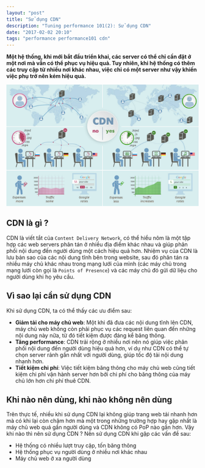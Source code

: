 ```yaml
---
layout: "post"
title: "Sử dụng CDN"
description: "Tuning performance 101(2): Sử dụng CDN"
date: "2017-02-02 20:10"
tags: "performance performance101 cdn"
---
```


**Một hệ thống, khi mới bắt đầu triển khai, các server có thể chỉ cần đặt ở một nơi mà vẫn có thể phục vụ hiệu quả. Tuy nhiên, khi hệ thống có thêm các truy cập từ nhiều nơi khác nhau, việc chỉ có một server như vậy khiến việc phụ trở nên kém hiệu quả.**

![CDN](/assets/images/1486044042270.png)

## CDN là gì ?
CDN là viết tắt của `Content Delivery Network`, có thể hiểu nôm là một tập hợp các web servers phân tán ở nhiều địa điểm khác nhau và giúp phân phối nội dung đến người dùng một cách hiệu quả hơn. Nhiệm vụ của CDN là lưu bản sao của các nội dung tĩnh bên trong website, sau đó phân tán ra nhiều máy chủ khác nhau trong mạng lưới của mình (các máy chủ trong mạng lưới còn gọi là `Points of Presence`) và các máy chủ đó gửi dữ liệu cho người dùng khi họ yêu cầu.

## Vì sao lại cần sử dụng CDN
Khi sử dụng CDN, ta có thể thấy các ưu điểm sau:

- **Giảm tải cho máy chủ web**: Một khi đã đưa các nội dung tĩnh lên CDN, máy chủ web không còn phải phục vụ các request liên quan đến những nội dung này nữa, từ đó tiết kiệm được đáng kể băng thông.
- **Tăng performance**:  CDN trải rộng ở nhiều nơi nên nó giúp việc phân phối nội dung đến người dùng hiệu quả hơn, ví dụ như CDN có thể tự chọn server rảnh gần nhất với người dùng, giúp tốc độ tải nội dung nhanh hơn.
- **Tiết kiệm chi phí**: Việc tiết kiệm băng thông cho máy chủ web cũng tiết kiệm chi phí vận hành server hơn bởi chi phí cho băng thông của máy chủ lớn hơn chi phí thuê CDN.

## Khi nào nên dùng, khi nào không nên dùng
Trên thực tế, nhiều khi sử dụng CDN lại không giúp trang web tải nhanh hơn mà có khi lại còn chậm hơn mà một trong những trường hợp hay gặp nhất là máy chủ web quá gần người dùng và CDN không có PoP nào gần hơn. Vậy khi nào thì nên sử dụng CDN ?
Nên sử dụng CDN khi gặp các vấn đề sau:
- Hệ thống có nhiều lượt truy cập, tốn băng thông
- Hệ thống phục vụ người dùng ở nhiều nơi khác nhau
- Máy chủ web ở xa người dùng
